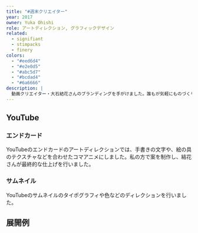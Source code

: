 ```yaml
---
title: "#週末クリエイター"
year: 2017
owner: Yuka Ohishi
role: アートディレクション, グラフィックデザイン
related:
  - signifiant
  - stimpacks
  - finery
colors:
  - "#eed6d4"
  - "#e2e0d5"
  - "#abc5d7"
  - "#bcdad4"
  - "#6a6666"
description: |
  動画クリエイター・大石結花さんのブランディングを手がけました。誰もが気軽にものづくりをすることを後押しする彼女の活動「#週末クリエイター」を表現するロゴや、アートワークをデザインしました。ロゴは、鉛筆とAdobe製品などで使用されるペンツールがモチーフとなっており、デジタルとアナログの両面で創作活動に役立つTipsをYouTubeで配信する彼女を表しています。
---
```


<work-media name="logo.jpg" alt="週末クリエイターロゴ" />
<work-media name="stickers.jpg" caption="誰でも「#週末クリエイター」として活動を表明できることを表現した、中央の名前部分が差し替え可能なロゴ。" />

<work-media name="color.png" alt="週末クリエイターカラーパレット" />
<work-media name="namecard.jpg" alt="週末クリエイター名刺デザイン" />

## YouTube

### エンドカード

YouTubeのエンドカードのアートディレクションでは、手書きの文字や、絵の具のテクスチャなどを合わせたコマアニメにしました。私の方で案を制作し、結花さんが最終的な仕上げを行いました。

<work-media name="endcard_initial.gif" alt="週末クリエイターのエンドカード 初期案" caption="初期案" full="false" />

<work-media name="endcard_final.gif" alt="週末クリエイターのエンドカード 最終デザイン" caption="最終デザイン" full="false" />

### サムネイル

YouTubeのサムネイルのタイポグラフィや色などのディレクションを行いました。

<work-media name="youtube_thumbnail.jpg" alt="YouTubeのサムネイル" />

## 展開例

<work-media name="enamelpin.jpg" alt="エナメルピン" />
<work-media name="pillow.jpg" alt="クッション" />
<work-media name="charger.jpg" alt="モバイルバッテリー" />
